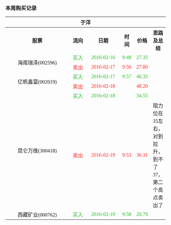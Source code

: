### 本周购买记录
<font face="微软雅黑">
<table>
  <tr>
    <th colspan="6">于洋</th>
  </tr>
  <tr>
    <th width="240px">股票</font></th>
    <th width="50px">流向</th>
    <th width="110px">日期</th>
    <th>时间</th>
    <th>价格</th>
    <th>思路及总结</th>
  </tr>
  <tr>
    <td rowspan="2" align="center">海南瑞泽(002596)</td>
    <td align="center"><font color="#22BB22">买入</font></td>
    <td align="center"><font color="#22BB22">2016-02-16</font></td>
    <td align="center"><font color="#22BB22">9:48</font></td>
    <td align="center"><font color="#22BB22">27.35</font></td>
    <td></td>
  </tr>
  <tr>
    <td align="center"><font color="#FF2222">卖出</font></td>
    <td align="center"><font color="#FF2222">2016-02-17</font></td>
    <td align="center"><font color="#FF2222">9:50</font></td>
    <td align="center"><font color="#FF2222">27.80</font></td>
    <td></td>
  </tr>
  <tr>
    <td rowspan="2" align="center">亿帆鑫富(002019)</td>
    <td align="center"><font color="#22BB22">买入</font></td>
    <td align="center"><font color="#22BB22">2016-02-17</font></td>
    <td align="center"><font color="#22BB22">9:57</font></td>
    <td align="center"><font color="#22BB22">46.35</font></td>
    <td></td>
  </tr>
  <tr>
    <td align="center" style="color: #FF2222">卖出</td>
    <td align="center"><font color="#FF2222">2016-02-18</font></td>
    <td align="center"><font color="#FF2222"></font></td>
    <td align="center"><font color="#FF2222">48.20</font></td>
    <td></td>
  </tr>
  <tr>
    <td rowspan="2" align="center">昆仑万维(300418)</td>
    <td align="center"><font color="#22BB22">买入</font></td>
    <td align="center"><font color="#22BB22">2016-02-18</font></td>
    <td align="center"><font color="#22BB22"></font></td>
    <td align="center"><font color="#22BB22">34.55</font></td>
    <td></td>
  </tr>
  <tr>
    <td align="center"><font color="#FF2222">卖出</font></td>
    <td align="center"><font color="#FF2222">2016-02-19</font></td>
    <td align="center"><font color="#FF2222">9:53</font></td>
    <td align="center"><font color="#FF2222">36.31</font></td>
    <td>阻力位在35左右，对到拉升，到不了37，第二个高点卖出了</td>
  </tr>
  <tr>
    <td align="center">西藏矿业(000762)</td>
    <td align="center"><font color="#22BB22">买入</font></td>
    <td align="center"><font color="#22BB22">2016-02-19</font></td>
    <td align="center"><font color="#22BB22">9:58</font></td>
    <td align="center"><font color="#22BB22">20.79</font></td>
    <td></td>
  </tr>
</table>
</font>